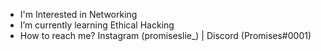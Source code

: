 - I'm Interested in Networking
- I’m currently learning Ethical Hacking
- How to reach me? Instagram (promiseslie_) | Discord (Promises#0001)
